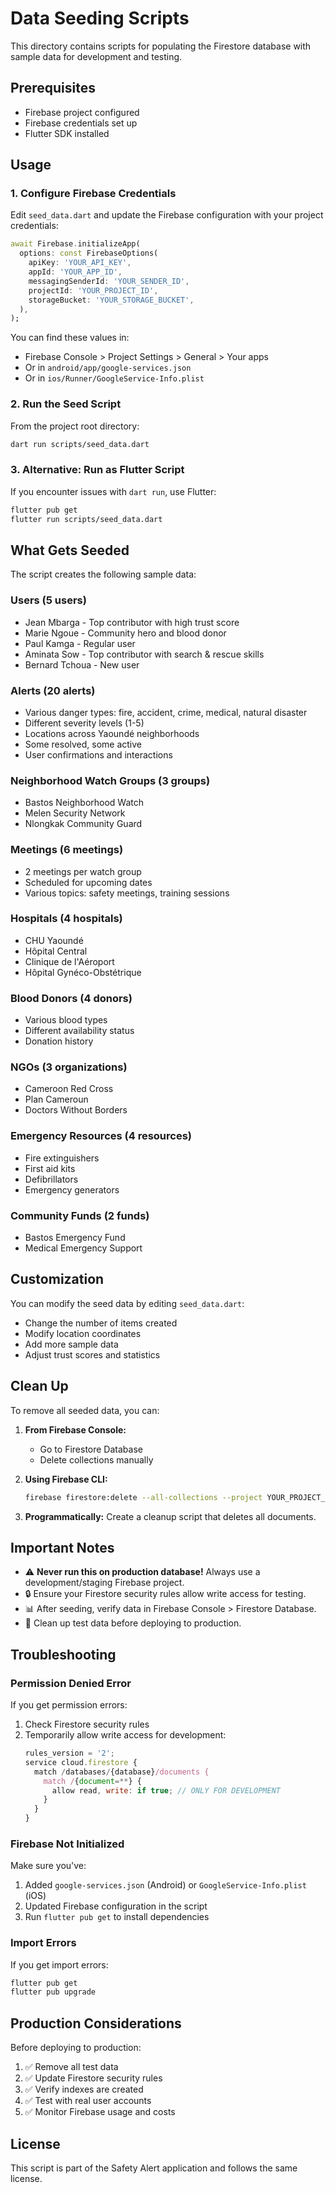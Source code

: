 # Data Seeding Scripts

This directory contains scripts for populating the Firestore database with sample data for development and testing.

## Prerequisites

- Firebase project configured
- Firebase credentials set up
- Flutter SDK installed

## Usage

### 1. Configure Firebase Credentials

Edit `seed_data.dart` and update the Firebase configuration with your project credentials:

```dart
await Firebase.initializeApp(
  options: const FirebaseOptions(
    apiKey: 'YOUR_API_KEY',
    appId: 'YOUR_APP_ID',
    messagingSenderId: 'YOUR_SENDER_ID',
    projectId: 'YOUR_PROJECT_ID',
    storageBucket: 'YOUR_STORAGE_BUCKET',
  ),
);
```

You can find these values in:
- Firebase Console > Project Settings > General > Your apps
- Or in `android/app/google-services.json`
- Or in `ios/Runner/GoogleService-Info.plist`

### 2. Run the Seed Script

From the project root directory:

```bash
dart run scripts/seed_data.dart
```

### 3. Alternative: Run as Flutter Script

If you encounter issues with `dart run`, use Flutter:

```bash
flutter pub get
flutter run scripts/seed_data.dart
```

## What Gets Seeded

The script creates the following sample data:

### Users (5 users)
- Jean Mbarga - Top contributor with high trust score
- Marie Ngoue - Community hero and blood donor
- Paul Kamga - Regular user
- Aminata Sow - Top contributor with search & rescue skills
- Bernard Tchoua - New user

### Alerts (20 alerts)
- Various danger types: fire, accident, crime, medical, natural disaster
- Different severity levels (1-5)
- Locations across Yaoundé neighborhoods
- Some resolved, some active
- User confirmations and interactions

### Neighborhood Watch Groups (3 groups)
- Bastos Neighborhood Watch
- Melen Security Network
- Nlongkak Community Guard

### Meetings (6 meetings)
- 2 meetings per watch group
- Scheduled for upcoming dates
- Various topics: safety meetings, training sessions

### Hospitals (4 hospitals)
- CHU Yaoundé
- Hôpital Central
- Clinique de l'Aéroport
- Hôpital Gynéco-Obstétrique

### Blood Donors (4 donors)
- Various blood types
- Different availability status
- Donation history

### NGOs (3 organizations)
- Cameroon Red Cross
- Plan Cameroun
- Doctors Without Borders

### Emergency Resources (4 resources)
- Fire extinguishers
- First aid kits
- Defibrillators
- Emergency generators

### Community Funds (2 funds)
- Bastos Emergency Fund
- Medical Emergency Support

## Customization

You can modify the seed data by editing `seed_data.dart`:

- Change the number of items created
- Modify location coordinates
- Add more sample data
- Adjust trust scores and statistics

## Clean Up

To remove all seeded data, you can:

1. **From Firebase Console:**
   - Go to Firestore Database
   - Delete collections manually

2. **Using Firebase CLI:**
   ```bash
   firebase firestore:delete --all-collections --project YOUR_PROJECT_ID
   ```

3. **Programmatically:**
   Create a cleanup script that deletes all documents.

## Important Notes

- ⚠️ **Never run this on production database!** Always use a development/staging Firebase project.
- 🔒 Ensure your Firestore security rules allow write access for testing.
- 📊 After seeding, verify data in Firebase Console > Firestore Database.
- 🧹 Clean up test data before deploying to production.

## Troubleshooting

### Permission Denied Error

If you get permission errors:
1. Check Firestore security rules
2. Temporarily allow write access for development:
   ```javascript
   rules_version = '2';
   service cloud.firestore {
     match /databases/{database}/documents {
       match /{document=**} {
         allow read, write: if true; // ONLY FOR DEVELOPMENT
       }
     }
   }
   ```

### Firebase Not Initialized

Make sure you've:
1. Added `google-services.json` (Android) or `GoogleService-Info.plist` (iOS)
2. Updated Firebase configuration in the script
3. Run `flutter pub get` to install dependencies

### Import Errors

If you get import errors:
```bash
flutter pub get
flutter pub upgrade
```

## Production Considerations

Before deploying to production:

1. ✅ Remove all test data
2. ✅ Update Firestore security rules
3. ✅ Verify indexes are created
4. ✅ Test with real user accounts
5. ✅ Monitor Firebase usage and costs

## License

This script is part of the Safety Alert application and follows the same license.
